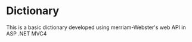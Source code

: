# Dictionary
This is a basic dictionary developed using merriam-Webster's web API in ASP .NET MVC4 
